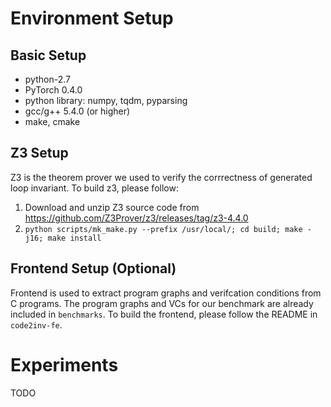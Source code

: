 

# Environment Setup

## Basic Setup
- python-2.7 
- PyTorch 0.4.0
- python library: numpy, tqdm, pyparsing
- gcc/g++ 5.4.0 (or higher)
- make, cmake

## Z3 Setup
Z3 is the theorem prover we used to verify the corrrectness of generated loop invariant. To build z3, please follow:

1. Download and unzip Z3 source code from https://github.com/Z3Prover/z3/releases/tag/z3-4.4.0
2. ```python scripts/mk_make.py --prefix /usr/local/; cd build; make -j16; make install ```

## Frontend Setup (Optional)
Frontend is used to extract program graphs and verifcation conditions from C programs. The program graphs and VCs for our benchmark are already included in `benchmarks`.  To build the frontend, please follow the README in `code2inv-fe`. 


# Experiments
TODO
